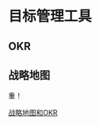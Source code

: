 # 目标管理工具

## OKR

## 战略地图

重！

[战略地图和OKR](https://baike.baidu.com/video?lemmaId=2996251&secondId=39317736&share_tab=relative)
